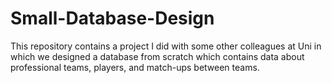 # Small-Database-Design
This repository contains a project I did with some other colleagues at Uni in which we designed a database from scratch which contains data about professional teams, players, and match-ups between teams.
